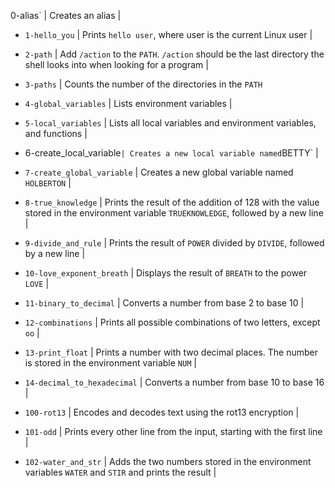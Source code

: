 
0-alias` | Creates an alias |
		
- `1-hello_you` | Prints `hello user`, where user is the current Linux user |
		
- `2-path` | Add `/action` to the `PATH`. `/action` should be the last directory the shell looks into when looking for a program |
		
- `3-paths` | Counts the number of the directories in the `PATH` 		 
- `4-global_variables` | Lists environment variables |
		
- `5-local_variables` | Lists all local variables and environment variables, and functions |
		
- 6-create_local_variable` | Creates a new local variable named `BETTY` |
		
- `7-create_global_variable` | Creates a new global variable named `HOLBERTON` |
		
- `8-true_knowledge` | Prints the result of the addition of 128 with the value stored in the environment variable `TRUEKNOWLEDGE`, followed by a new line |
		
- `9-divide_and_rule` | Prints the result of `POWER` divided by `DIVIDE`, followed by a new line |
		
- `10-love_exponent_breath` | Displays the result of `BREATH` to the power `LOVE` |
		
- `11-binary_to_decimal` | Converts a number from base 2 to base 10 |
		
- `12-combinations` | Prints all possible combinations of two letters, except `oo` |
		
- `13-print_float` | Prints a number with two decimal places. The number is stored in the environment variable `NUM` |
		
- `14-decimal_to_hexadecimal` | Converts a number from base 10 to base 16 |
		
- `100-rot13` | Encodes and decodes text using the rot13 encryption |
		
- `101-odd` | Prints every other line from the input, starting with the first line |
		
- `102-water_and_str` | Adds the two numbers stored in the environment variables `WATER` and `STIR` and prints the result |

